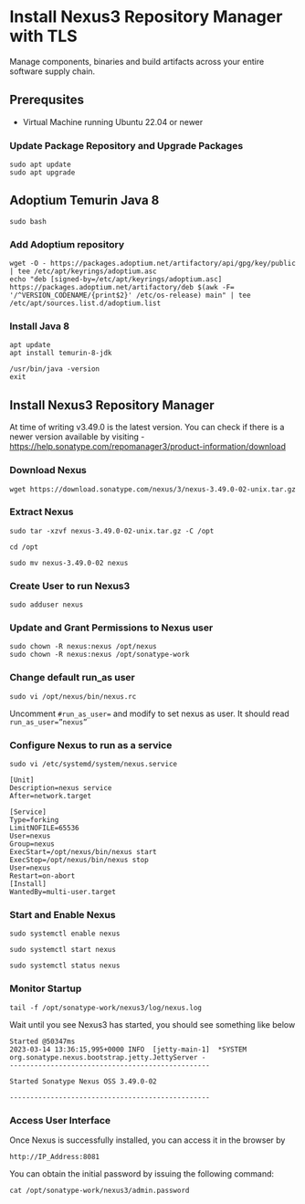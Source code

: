 # Install Nexus3 Repository Manager with TLS
Manage components, binaries and build artifacts across your entire software supply chain.
## Prerequsites 
- Virtual Machine running Ubuntu 22.04 or newer
### Update Package Repository and Upgrade Packages

``` shell title="Run from shell prompt" linenums="1"
sudo apt update
sudo apt upgrade
```
## Adoptium Temurin Java 8
``` shell title="Switch to root user" linenums="1"
sudo bash
```
### Add Adoptium repository
``` shell title="Add adoptium repository" linenums="1"
wget -O - https://packages.adoptium.net/artifactory/api/gpg/key/public | tee /etc/apt/keyrings/adoptium.asc
echo "deb [signed-by=/etc/apt/keyrings/adoptium.asc] https://packages.adoptium.net/artifactory/deb $(awk -F= '/^VERSION_CODENAME/{print$2}' /etc/os-release) main" | tee /etc/apt/sources.list.d/adoptium.list
```
### Install Java 8
``` shell title="Update repository and install Java" linenums="1"
apt update
apt install temurin-8-jdk
```
``` shell title="Check the Java Version is installed correctly" linenums="1"
/usr/bin/java -version
exit 
```

## Install Nexus3 Repository Manager
At time of writing v3.49.0 is the latest version. You can check if there is a newer version available by visiting - https://help.sonatype.com/repomanager3/product-information/download

### Download Nexus

``` shell title="Run from shell prompt" linenums="1"
wget https://download.sonatype.com/nexus/3/nexus-3.49.0-02-unix.tar.gz
```

### Extract Nexus
``` shell title="Run from shell prompt" linenums="1"
sudo tar -xzvf nexus-3.49.0-02-unix.tar.gz -C /opt
```
``` shell title="Run from shell prompt" linenums="1"
cd /opt
```
``` shell title="Run from shell prompt" linenums="1"
sudo mv nexus-3.49.0-02 nexus
```

### Create User to run Nexus3
``` shell title="Run from shell prompt" linenums="1"
sudo adduser nexus
```
### Update and Grant Permissions to Nexus user
``` shell title="Run from shell prompt" linenums="1"
sudo chown -R nexus:nexus /opt/nexus
sudo chown -R nexus:nexus /opt/sonatype-work
```
### Change default run_as user
``` shell title="Run from shell prompt" linenums="1"
sudo vi /opt/nexus/bin/nexus.rc
```
Uncomment `#run_as_user=` and modify to set nexus as user. It should read `run_as_user=”nexus”`

### Configure Nexus to run as a service
``` shell title="Run from shell prompt" linenums="1"
sudo vi /etc/systemd/system/nexus.service
```
``` shell title="Paste the below" linenums="1"
[Unit]
Description=nexus service
After=network.target

[Service]
Type=forking
LimitNOFILE=65536
User=nexus
Group=nexus
ExecStart=/opt/nexus/bin/nexus start
ExecStop=/opt/nexus/bin/nexus stop
User=nexus
Restart=on-abort
[Install]
WantedBy=multi-user.target
```
### Start and Enable Nexus
``` shell title="Run from shell prompt" linenums="1"
sudo systemctl enable nexus
```
``` shell title="Run from shell prompt" linenums="1"
sudo systemctl start nexus
```
``` shell title="Run from shell prompt" linenums="1"
sudo systemctl status nexus
```
### Monitor Startup
``` shell title="Run from shell prompt" linenums="1"
tail -f /opt/sonatype-work/nexus3/log/nexus.log
```
Wait until you see Nexus3 has started, you should see something like below
``` shell title="Run from shell prompt" linenums="1"
Started @50347ms
2023-03-14 13:36:15,995+0000 INFO  [jetty-main-1]  *SYSTEM org.sonatype.nexus.bootstrap.jetty.JettyServer -
-------------------------------------------------

Started Sonatype Nexus OSS 3.49.0-02

-------------------------------------------------
```
### Access User Interface
Once Nexus is successfully installed, you can access it in the browser by
``` shell title="Run from shell prompt" linenums="1"
http://IP_Address:8081
```

You can obtain the initial password by issuing the following command:
``` shell title="Run from shell prompt" linenums="1"
cat /opt/sonatype-work/nexus3/admin.password
```
